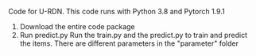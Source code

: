 Code for U-RDN.
This code runs with Python 3.8 and Pytorch 1.9.1
1. Download the entire code package
2. Run predict.py
Run the train.py and the predict.py to train and predict the items.
There are different parameters in the "parameter" folder
